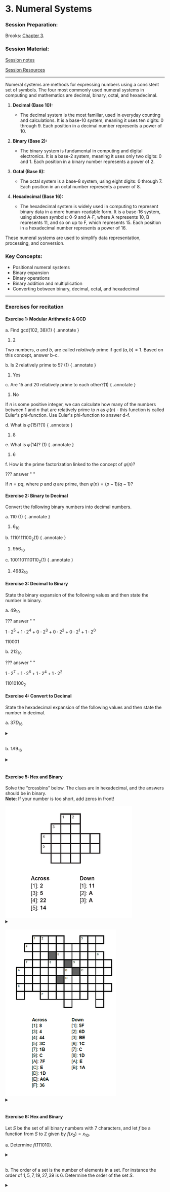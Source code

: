 # 3. Numeral Systems

### Session Preparation:

Brooks: [Chapter 3](https://drive.google.com/file/d/1P9eidJb5qtlZgvHCtqu4uuPa5FFU0Zpn/view?usp=sharing).

### Session Material:

[Session notes](https://drive.google.com/file/d/1l257MXhxTxgXfmuQCqvEw-de3mvgyN1K/view?usp=sharing)

[Session Resources](https://viaucdk-my.sharepoint.com/:f:/g/personal/rib_viauc_dk/EqAdL2IjxBJIuhBYvL12T8QBaS3fV4FBRbkdF18Koob8sQ?e=EYK2t4)

--------------------------

Numeral systems are methods for expressing numbers using a consistent set of symbols. The four most commonly used numeral systems in computing and mathematics are decimal, binary, octal, and hexadecimal.

1. **Decimal (Base 10):**
  
    - The decimal system is the most familiar, used in everyday counting and calculations. It is a base-10 system, meaning it uses ten digits: 0 through 9. Each position in a decimal number represents a power of 10.

2. **Binary (Base 2):**
    - The binary system is fundamental in computing and digital electronics. It is a base-2 system, meaning it uses only two digits: 0 and 1. Each position in a binary number represents a power of 2.

3. **Octal (Base 8):**
    - The octal system is a base-8 system, using eight digits: 0 through 7. Each position in an octal number represents a power of 8.

4. **Hexadecimal (Base 16):**
    - The hexadecimal system is widely used in computing to represent binary data in a more human-readable form. It is a base-16 system, using sixteen symbols: 0-9 and A-F, where A represents 10, B represents 11, and so on up to F, which represents 15. Each position in a hexadecimal number represents a power of 16.

These numeral systems are used to simplify data representation, processing, and conversion.

### Key Concepts:
- Positional numeral systems
- Binary expansion
- Binary operations
- Binary addition and multiplication
- Converting between binary, decimal, octal, and hexadecimal


--------------------------
### Exercises for recitation

#### Exercise 1: Modular Arithmetic & GCD

a. Find gcd(102, 38)(1)
{ .annotate }

1. $2$

Two numbers, $a$ and $b$, are called *relatively* prime if gcd $(a, b)=1$. Based on this concept, answer b-c.

b. Is 2 relatively prime to 5? (1)
{ .annotate }

1. Yes

c. Are 15 and 20 relatively prime to each other?(1)
{ .annotate }

1. No

If $n$ is some positive integer, we can calculate how many of the numbers between 1 and $n$ that are relatively prime to $n$ as $\varphi(n)$ - this function is called Euler's phi-function. Use Euler's phi-function to answer d-f.

d. What is $\varphi(15)$?(1)
{ .annotate }

1. 8

e. What is $\varphi(14)$? (1)
{ .annotate }

1. 6

f. How is the prime factorization linked to the concept of $\varphi(n)$?

??? answer "&nbsp;"

   If $n = pq$, where $p$ and $q$ are prime, then $\varphi(n) = (p-1)(q-1)$?

#### Exercise 2: Binary to Decimal

Convert the following binary numbers into decimal numbers.

a. $110$ (1)
{ .annotate }

1. $6_{10}$

b. $1110111100_2$(1)
{ .annotate }

1. $956_{10}$

c. $1001101110110_2$(1)
{ .annotate }

1. $4982_{10}$

#### Exercise 3: Decimal to Binary
State the binary expansion of the following values and then state the number in binary. 

a. $49_{10}$

??? answer "&nbsp;"

   $1\cdot2^5 + 1\cdot2^4 + 0\cdot2^3 + 0\cdot 2^2 + 0\cdot 2^1 + 1\cdot2^0$

   $110001$

b. $212_{10}$

??? answer "&nbsp;"

   $1\cdot 2^7 + 1\cdot 2^6 + 1 \cdot 2^4 + 1 \cdot 2^2$

   $11010100_2$

#### Exercise 4: Convert to Decimal
State the hexadecimal expansion of the following values and then state the number in decimal. 

a. $37D_{16}$

<details> <br>
  <summary> </summary>

$3 \cdot 16^2 + 7 \cdot 16^1 + 13 \cdot 16^0$

$893_{10}$

</details>

<br>

b. $1 A 9_{16}$

<details> <br>
  <summary> </summary>

$1 \cdot 16^2 + 10 \cdot 16^1 + 9 \cdot 16^0$

$425$

</details>

<br>

#### Exercise 5: Hex and Binary

Solve the “crossbins” below. The clues are in hexadecimal, and the answers should be in binary.  
**Note**: If your number is too short, add zeros in front!

<img src="crossbin1.png" alt="Crossbin 1" width="400"/>

<details> <br>
  <summary> </summary>

<img src="crossbin1sol-1.jpg" alt="Crossbin 1" width="400"/>

</details>

<br>

<img src="crossbin2.png" alt="Crossbin 2" width="350"/>

<details> <br>
  <summary> </summary>

<img src="crossbinsol-1 1.jpg" alt="Crossbin 2" width="350"/>

</details> 

<br>


#### Exercise 6: Hex and Binary

Let $S$ be the set of all binary numbers with 7 characters, and let $f$ be a function from $S$ to $\mathbb{Z}$ given by $f(x_2) = x_{10}$.

a. Determine $f(111010)$.

<details> <br>
  <summary> </summary>

58

</details> 

<br>

b. The order of a set is the number of elements in a set. For instance the order of ${1, 5, 7, 19, 27, 39}$ is 6. Determine the order of the set $S$.

<details> <br>
  <summary> </summary>

128

</details> 

<br>
